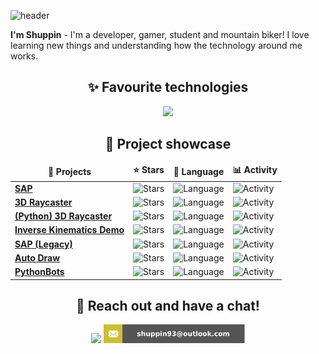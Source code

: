 ![header](https://capsule-render.vercel.app/api?type=waving&height=190&color=0:43cea2,100:185a9d&text=Hello!&section=header&textBg=false&animation=fadeIn&desc=Welcome%20to%20my%20profile&fontAlignY=28&descAlignY=50&fontColor=ffffff&reversal=false)

<strong>I'm Shuppin</strong> - I'm a developer, gamer, student and mountain biker! I love learning new things and understanding how the technology around me works.

<h2 align="center">
  ✨ Favourite technologies
</h2>

<p align="center">
  <a href="https://skillicons.dev">
    <img src="https://skillicons.dev/icons?i=rust,git,cpp,c,wasm,github,md,flutter,vscode,py,opencv,lua" />
  </a>
</p>

<h2 align="center">
  📖 Project showcase
</h2>

<table align="center">
  <thead align="center">
    <tr border: none;>
      <td><b>🎁 Projects</b></td>
      <td><b>⭐ Stars</b></td>
      <td><b>🦀 Language</b></td>
      <td><b>📊 Activity</b></td>
    </tr>
  </thead>
  <tbody>
    <tr>
      <td><a href="https://github.com/Shuppin/sap"><b>SAP</b></a></td>
      <td><img alt="Stars" src="https://img.shields.io/github/stars/shuppin/sap?style=flat-square"/></td>
      <td><img alt="Language" src="https://img.shields.io/github/languages/top/shuppin/sap?style=flat-square"/></td>
      <td><img alt="Activity" src="https://img.shields.io/github/commit-activity/m/shuppin/sap?style=flat-square"/></td> 
    </tr>
    <tr>
      <td><a href="https://github.com/Shuppin/rust_3d_raycaster"><b>3D Raycaster</b></a></td>
      <td><img alt="Stars" src="https://img.shields.io/github/stars/Shuppin/rust_3d_raycaster?style=flat-square"/></td>
      <td><img alt="Language" src="https://img.shields.io/github/languages/top/Shuppin/rust_3d_raycaster?style=flat-square"/></td>
      <td><img alt="Activity" src="https://img.shields.io/github/commit-activity/m/Shuppin/rust_3d_raycaster?style=flat-square"/></td> 
    </tr>
    <tr>
      <td><a href="https://github.com/Shuppin/3D-Raycaster"><b>(Python) 3D Raycaster</b></a></td>
      <td><img alt="Stars" src="https://img.shields.io/github/stars/Shuppin/3D-Raycaster?style=flat-square"/></td>
      <td><img alt="Language" src="https://img.shields.io/github/languages/top/Shuppin/3D-Raycaster?style=flat-square"/></td>
      <td><img alt="Activity" src="https://img.shields.io/github/commit-activity/m/Shuppin/3D-Raycaster?style=flat-square"/></td> 
    </tr>
    <tr>
      <td><a href="https://github.com/Shuppin/Inverse-Kinematics-Demo"><b>Inverse Kinematics Demo</b></a></td>
      <td><img alt="Stars" src="https://img.shields.io/github/stars/Shuppin/Inverse-Kinematics-Demo?style=flat-square"/></td>
      <td><img alt="Language" src="https://img.shields.io/github/languages/top/Shuppin/Inverse-Kinematics-Demo?style=flat-square"/></td>
      <td><img alt="Activity" src="https://img.shields.io/github/commit-activity/m/Shuppin/Inverse-Kinematics-Demo?style=flat-square"/></td> 
    </tr>
    <tr>
      <td><a href="https://github.com/Shuppin/sap_legacy"><b>SAP (Legacy)</b></a></td>
      <td><img alt="Stars" src="https://img.shields.io/github/stars/Shuppin/sap_legacy?style=flat-square"/></td>
      <td><img alt="Language" src="https://img.shields.io/github/languages/top/Shuppin/sap_legacy?style=flat-square"/></td>
      <td><img alt="Activity" src="https://img.shields.io/github/commit-activity/m/Shuppin/sap_legacy?style=flat-square"/></td> 
    </tr>
    <tr>
      <td><a href="https://github.com/Shuppin/Auto-draw"><b>Auto Draw</b></a></td>
      <td><img alt="Stars" src="https://img.shields.io/github/stars/Shuppin/Auto-draw?style=flat-square"/></td>
      <td><img alt="Language" src="https://img.shields.io/github/languages/top/Shuppin/Auto-draw?style=flat-square"/></td>
      <td><img alt="Activity" src="https://img.shields.io/github/commit-activity/m/Shuppin/Auto-draw?style=flat-square"/></td> 
    </tr>
    <tr>
      <td><a href="https://github.com/Shuppin/PythonBots"><b>PythonBots</b></a></td>
      <td><img alt="Stars" src="https://img.shields.io/github/stars/Shuppin/PythonBots?style=flat-square"/></td>
      <td><img alt="Language" src="https://img.shields.io/github/languages/top/Shuppin/PythonBots?style=flat-square"/></td>
      <td><img alt="Activity" src="https://img.shields.io/github/commit-activity/m/Shuppin/PythonBots?style=flat-square"/></td> 
    </tr>
  </tbody>
</table>

<h2 align="center">
  💬 Reach out and have a chat!
</h2>

<p align="center">
  <a href="https://discordapp.com/users/311573778545115136"><img src="https://dcbadge.vercel.app/api/shield/311573778545115136" height=30/></a>
  <a href="mailto:shuppin93@outlook.com"><img src="email.svg" height=30/></a>
</p> 
